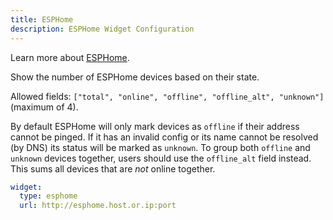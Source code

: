 ```yaml
---
title: ESPHome
description: ESPHome Widget Configuration
---
```


Learn more about [ESPHome](https://esphome.io/).

Show the number of ESPHome devices based on their state.

Allowed fields: `["total", "online", "offline", "offline_alt", "unknown"]` (maximum of 4).

By default ESPHome will only mark devices as `offline` if their address cannot be pinged. If it has an invalid config or its name cannot be resolved (by DNS) its status will be marked as `unknown`.
To group both `offline` and `unknown` devices together, users should use the `offline_alt` field instead. This sums all devices that are _not_ online together.

```yaml
widget:
  type: esphome
  url: http://esphome.host.or.ip:port
```

